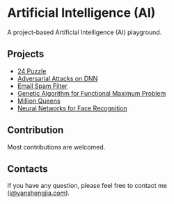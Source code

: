 # Artificial Intelligence (AI)

A project-based Artificial Intelligence (AI) playground.

## Projects

* [24 Puzzle](https://github.com/yanshengjia/artificial-intelligence/tree/master/24-puzzle)
* [Adversarial Attacks on DNN](https://github.com/yanshengjia/artificial-intelligence/tree/master/adversarial-attacks-on-dnn)
* [Email Spam Filter](https://github.com/yanshengjia/artificial-intelligence/tree/master/email-spam-filter)
* [Genetic Algorithm for Functional Maximum Problem](https://github.com/yanshengjia/artificial-intelligence/tree/master/genetic-algorithm-for-functional-maximum-problem)
* [Million Queens](https://github.com/yanshengjia/artificial-intelligence/tree/master/million-queens)
* [Neural Networks for Face Recognition](https://github.com/yanshengjia/artificial-intelligence/tree/master/neural-networks-for-face-recognition)

## Contribution

Most contributions are welcomed.

## Contacts

If you have any question, please feel free to contact me (i@yanshengjia.com).